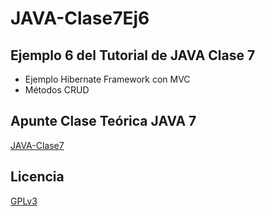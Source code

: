 # JAVA-Clase7Ej6
## Ejemplo 6 del Tutorial de JAVA Clase 7

  * Ejemplo Hibernate Framework con MVC
  * Métodos CRUD

## Apunte Clase Teórica JAVA 7
[JAVA-Clase7](https://profmatiasgarcia.com.ar/uploads/tutoriales/ClaseTeoricaJAVA7.pdf)

## Licencia
[GPLv3](https://www.gnu.org/licenses/gpl-3.0.en.html)
